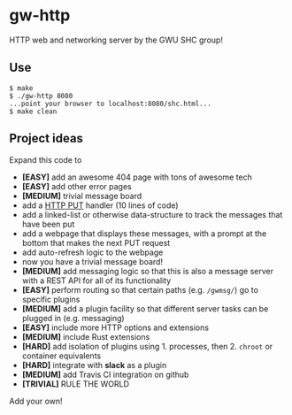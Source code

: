 # gw-http

HTTP web and networking server by the GWU SHC group!

## Use

```
$ make
$ ./gw-http 8080
...point your browser to localhost:8080/shc.html...
$ make clean
```

## Project ideas

Expand this code to

- **[EASY]** add an awesome 404 page with tons of awesome tech
- **[EASY]** add other error pages
- **[MEDIUM]** trivial message board
 - add a [HTTP PUT](http://www.restapitutorial.com/lessons/httpmethods.html) handler (10 lines of code)
 - add a linked-list or otherwise data-structure to track the messages that have been put
 - add a webpage that displays these messages, with a prompt at the bottom that makes the next PUT request
 - add auto-refresh logic to the webpage
 - now you have a trivial message board!
- **[MEDIUM]** add messaging logic so that this is also a message server with a REST API for all of its functionality
- **[EASY]** perform routing so that certain paths (e.g. `/gwmsg/`) go to specific plugins
- **[MEDIUM]** add a plugin facility so that different server tasks can be plugged in (e.g. messaging)
- **[EASY]** include more HTTP options and extensions
- **[MEDIUM]** include Rust extensions
- **[HARD]** add isolation of plugins using 1. processes, then 2. `chroot` or container equivalents
- **[HARD]** integrate with **slack** as a plugin
- **[MEDIUM]** add Travis CI integration on github
- **[TRIVIAL]** RULE THE WORLD

Add your own!
